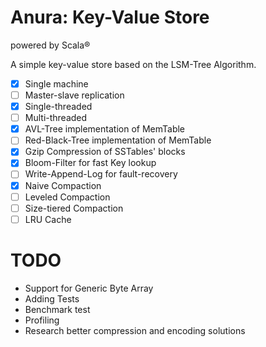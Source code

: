 # Anura: Key-Value Store
powered by Scala®

A simple key-value store based on the LSM-Tree Algorithm.      

- [x] Single machine
- [ ] Master-slave replication
- [x] Single-threaded
- [ ] Multi-threaded
- [x] AVL-Tree implementation of MemTable
- [ ] Red-Black-Tree implementation of MemTable
- [x] Gzip Compression of SSTables' blocks
- [x] Bloom-Filter for fast Key lookup
- [ ] Write-Append-Log for fault-recovery
- [x] Naive Compaction
- [ ] Leveled Compaction
- [ ] Size-tiered Compaction
- [ ] LRU Cache    

# TODO
- Support for Generic Byte Array
- Adding Tests
- Benchmark test
- Profiling
- Research better compression and encoding solutions

